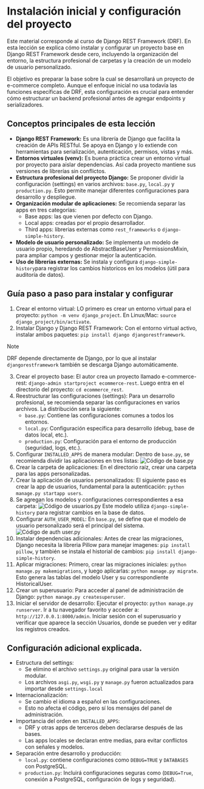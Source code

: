 # Instalación inicial y configuración del proyecto
Este material corresponde al curso de Django REST Framework (DRF). En esta lección se explica cómo instalar y configurar un proyecto base en Django REST Framework desde cero, incluyendo la organización del entorno, la estructura profesional de carpetas y la creación de un modelo de usuario personalizado.

El objetivo es preparar la base sobre la cual se desarrollará un proyecto de e-commerce completo. Aunque el enfoque inicial no usa todavía las funciones específicas de DRF, esta configuración es crucial para entender cómo estructurar un backend profesional antes de agregar endpoints y serializadores.

## Conceptos principales de esta lección
* **Django REST Framework:**
Es una librería de Django que facilita la creación de APIs RESTful. Se apoya en Django y lo extiende con herramientas para serialización, autenticación, permisos, vistas y más.
* **Entornos virtuales (venv):**
Es buena práctica crear un entorno virtual por proyecto para aislar dependencias. Así cada proyecto mantiene sus versiones de librerías sin conflictos.
* **Estructura profesional del proyecto Django:**
Se proponer dividir la configuración (settings) en varios archivos: `base.py`, `local.py` y `production.py`. Esto permite manejar diferentes configuraciones para desarrollo y despliegue.
* **Organización modular de aplicaciones:**
Se recomienda separar las apps en tres categorías:
    * Base apps: las que vienen por defecto con Django.
    * Local apps: creadas por el propio desarrollador.
    * Third apps: librerias externas como `rest_frameworks` o `django-simple-history`.
* **Modelo de usuario personalizado:** 
Se implementa un modelo de usuario propio, heredando de AbstractBaseUser y PermissionsMixin, para ampliar campos y gestionar mejor la autenticación.
* **Uso de librerías externas:** 
Se instala y configura `django-simple-history`para registrar los cambios historicos en los modelos (útil para auditoría de datos).

## Guía paso a paso para instalar y configurar
1. Crear el entorno virtual:
LO primero es crear un entorno virtual para el proyecto:
`python -m venv django_project`. 
En Linux/Mac: `source django_project/bin/activate`.
2. Instalar Django y Django REST Framework:
Con el entorno virtual activo, instalar ambos paquetes:
`pip install django djangorestframework`.
> [!NOTE] 
> DRF depende directamente de Django, por lo que al instalar `djangorestframework` también se descarga Django automáticamente.
3. Crear el proyecto base:
El autor crea un proyecto llamado e-commerce-rest:
`django-admin startproject ecommerce-rest`.
Luego entra en el directorio del proyecto:
`cd ecommerce_rest`.
4. Reestructurar las configuraciones (settings):
Para un desarrollo profesional, se recomienda separar las configuraciones en varios archivos.
La distribución sera la siguiente:
    * `base.py`: Contiene las configuraciones comunes a todos los entornos.
    * `local.py`: Configuración específica para desarrollo (debug, base de datos local, etc.).
    * `production.py`: Configuración para el entorno de producción (seguridad, logs, etc.).
5. Configurar `INSTALLED_APPS` de manera modular:
Dentro de `base.py`, se recomienda dividir las aplicaciones en tres listas:
![Código de base.py]()
6. Crear la carpeta de aplicaciones:
En el directorio raíz, crear una carpeta para las apps personalizadas.
7. Crear la aplicación de usuarios personalizados:
El siguiente paso es crear la app de usuarios, fundamental para la autenticación:
`python manage.py startapp users`.
8. Se agregan los modelos y configuraciones correspondientes a esa carpeta:
![Código de usuarios.py]()
Este modelo utiliza `django-simple-history` para registrar cambios en la base de datos.
9. Configurar `AUTH_USER_MODEL`:
En `base.py`, se define que el modelo de usuario personalizado será el principal del sistema.
![Código de auth user.py]()
10. Instalar dependencias adicionales:
Antes de crear las migraciones, Django necesita la libreria Pillow para manejar imagenes:
`pip install pillow`, y también se instala el historial de cambios: `pip install django-simple-history`.
11. Aplicar migraciones:
Primero, crear las migraciones iniciales: `python manage.py makemigrations`, y luego aplicarlas: `python manage.py migrate`.
Esto genera las tablas del modelo User y su correspondiente HistoricalUser.
12. Crear un superusuario:
Para acceder al panel de administración de Django: `python manage.py createsuperuser`.
13. Iniciar el servidor de desarrollo:
Ejecutar el proyecto: `python manage.py runserver`. Ir a tu navegador favorito y acceder a: `http://127.0.0.1:8000/admin`.
Iniciar sesión con el superusuario y verificar que aparece la sección Usuarios, donde se pueden ver y editar los registros creados.

## Configuración adicional explicada.
* Estructura del settings:
    * Se elimino el archivo `settings.py` original para usar la versión modular.
    * Los archivos `asgi.py`, `wsgi.py` y `manage.py` fueron actualizados para importar desde `settings.local`
* Internacionalización:
    * Se cambio el idioma a español en las configuraciones.
    * Esto no afecta el código, pero sí los mensajes del panel de administración.
* Importancia del orden en `INSTALLED_APPS`:
    * DRF y otras apps de terceros deben declararse después de las bases.
    * Las apps locales se declaran entre medias, para evitar conflictos con señales y modelos.
* Separación entre desarrollo y producción:
    * `local.py`:
    contiene configuraciones como `DEBUG=TRUE` y `DATABASES` con PostgreSQL.
    * `production.py`:
    Incluirá configuraciones seguras como (`DEBUG=True`, conexión a PostgreSQL, configuración de logs y seguridad).
